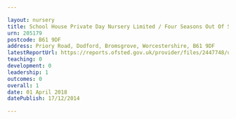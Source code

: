 ```yaml
---

layout: nursery
title: School House Private Day Nursery Limited / Four Seasons Out Of School Club
urn: 205179
postcode: B61 9DF
address: Priory Road, Dodford, Bromsgrove, Worcestershire, B61 9DF
latestReportUrl: https://reports.ofsted.gov.uk/provider/files/2447748/urn/205179.pdf
teaching: 0
development: 0
leadership: 1
outcomes: 0
overall: 1
date: 01 April 2018 
datePublish: 17/12/2014

---
```


